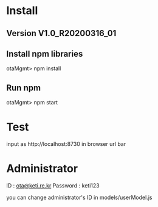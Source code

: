 # Install 

## Version V1.0_R20200316_01

## Install npm libraries
otaMgmt> npm install

## Run npm
otaMgmt> npm start

# Test 
input as http://localhost:8730 in browser url bar


# Administrator
ID : ota@keti.re.kr
Password : keti123

you can change administrator's ID in models/userModel.js